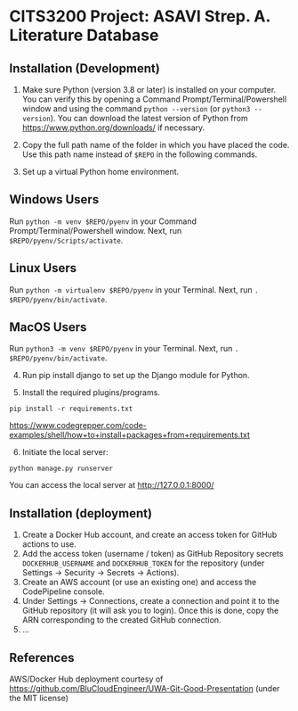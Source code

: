 CITS3200 Project: ASAVI Strep. A. Literature Database
=====================================================

Installation (Development)
--------------------------

1. Make sure Python (version 3.8 or later) is installed on your computer. You can verify this by opening a Command Prompt/Terminal/Powershell window and using the command ```python --version``` (or ```python3 --version```). You can download the latest version of Python from https://www.python.org/downloads/ if necessary. 

2. Copy the full path name of the folder in which you have placed the code. Use this path name instead of ```$REPO``` in the following commands.



3. Set up a virtual Python home environment. 

Windows Users
-------------

Run ```python -m venv $REPO/pyenv``` in your Command Prompt/Terminal/Powershell window. Next, run ```$REPO/pyenv/Scripts/activate```. 

Linux Users
-----------

Run ```python -m virtualenv $REPO/pyenv``` in your Terminal. Next, run  ```. $REPO/pyenv/bin/activate```.

MacOS Users
-----------
Run ```python3 -m venv $REPO/pyenv``` in your Terminal. Next, run  ```. $REPO/pyenv/bin/activate```.


4. Run pip install django to set up the Django module for Python. 

5. Install the required plugins/programs. 

```pip install -r requirements.txt```

https://www.codegrepper.com/code-examples/shell/how+to+install+packages+from+requirements.txt

6. Initiate the local server:
```
python manage.py runserver
```
You can access the local server at http://127.0.0.1:8000/


Installation (deployment)
-------------------------

1. Create a Docker Hub account, and create an access token for GitHub actions to use.
2. Add the access token (username / token) as GitHub Repository secrets `DOCKERHUB_USERNAME` and `DOCKERHUB_TOKEN` for the repository (under Settings -> Security -> Secrets -> Actions).
3. Create an AWS account (or use an existing one) and access the CodePipeline console.
4. Under Settings -> Connections, create a connection and point it to the GitHub repository (it will ask you to login). Once this is done, copy the ARN corresponding to the created GitHub connection.
5. ...

References
----------

AWS/Docker Hub deployment courtesy of https://github.com/BluCloudEngineer/UWA-Git-Good-Presentation (under the MIT license)
